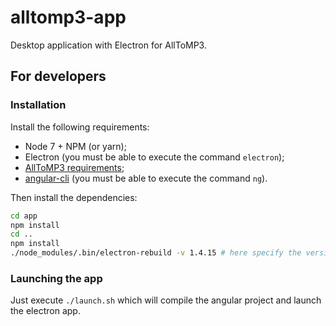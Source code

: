 # alltomp3-app
Desktop application with Electron for AllToMP3.

## For developers
### Installation
Install the following requirements:
- Node 7 + NPM (or yarn);
- Electron (you must be able to execute the command `electron`);
- [AllToMP3 requirements](https://github.com/AllToMP3/alltomp3#requirements);
- [angular-cli](https://github.com/angular/angular-cli) (you must be able to execute the command `ng`).

Then install the dependencies:
```bash
cd app
npm install
cd ..
npm install
./node_modules/.bin/electron-rebuild -v 1.4.15 # here specify the version of electron you are using (electron --version)
```

### Launching the app
Just execute `./launch.sh` which will compile the angular project and launch the electron app.
